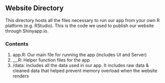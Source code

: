 ## Website Directory
This directory hosts all the files necessary to run our app from your own R platform (e.g. RStudio). This is the code we used to publish our website through Shinyapp.io.

### Contents
1. app.R: Our main file for running the app (includes UI and Server)
2. __.R: Helper function files for the app
3. /data: includes all the data used in our app. It includes raw data & cleaned data that helped prevent memory overload when the website renders
